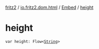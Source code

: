 [fritz2](../../index.md) / [io.fritz2.dom.html](../index.md) / [Embed](index.md) / [height](./height.md)

# height

`var height: Flow<`[`String`](https://kotlinlang.org/api/latest/jvm/stdlib/kotlin/-string/index.html)`>`